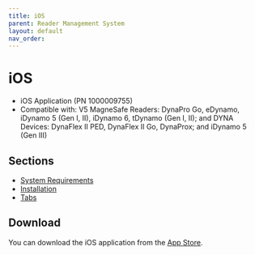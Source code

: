 ```yaml
---
title: iOS
parent: Reader Management System
layout: default
nav_order: 
---
```


# iOS
* iOS Application (PN 1000009755)
* Compatible with:  V5 MagneSafe Readers: DynaPro Go, eDynamo, iDynamo 5 (Gen I, II), iDynamo 6, tDynamo (Gen I, II); and DYNA Devices: DynaFlex II PED, DynaFlex II Go, DynaProx; and iDynamo 5 (Gen III)

## Sections
- [System Requirements](SystemRequirements.md)
- [Installation](Installation.md)
- [Tabs](Tabs.md)

## Download

You can download the iOS application from the [App Store](https://apps.apple.com/us/app/magtek-reader-management-syst/id1671906161).